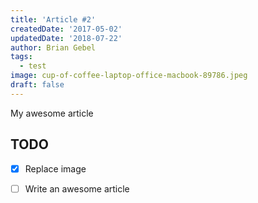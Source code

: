 ```yaml
---
title: 'Article #2'
createdDate: '2017-05-02'
updatedDate: '2018-07-22'
author: Brian Gebel
tags:
  - test
image: cup-of-coffee-laptop-office-macbook-89786.jpeg
draft: false
---
```


My awesome article

## TODO

-   [x] Replace image
-   [ ] Write an awesome article

